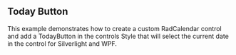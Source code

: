 ## Today Button
This example demonstrates how to create a custom RadCalendar control and add a TodayButton in the controls Style that will select the current date 
in the control for Silverlight and WPF.

[//]: <keywords:custom, style, current, date>